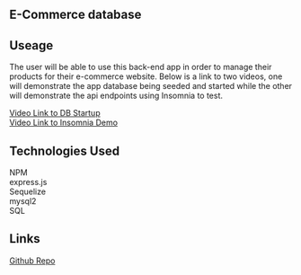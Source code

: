 ## E-Commerce database

## Useage 
The user will be able to use this back-end app in order to manage their products for their e-commerce website. Below is a link to two videos, one will demonstrate the app database being seeded and started while the other will demonstrate the api endpoints using Insomnia to test. 

[Video Link to DB Startup](https://drive.google.com/file/d/1Om__K273ns3kdsC5pfn34LHHTrY7PbaG/view) <br>
[Video Link to Insomnia Demo](https://drive.google.com/file/d/1X_AT0uOG4S5zxeHFl0pUuDudOFMsO0KS/view) <br>

## Technologies Used

NPM  <br>
express.js <br>
Sequelize <br>
mysql2 <br>
SQL <br>

## Links

[Github Repo](https://github.com/Chapjae/e-commerce)